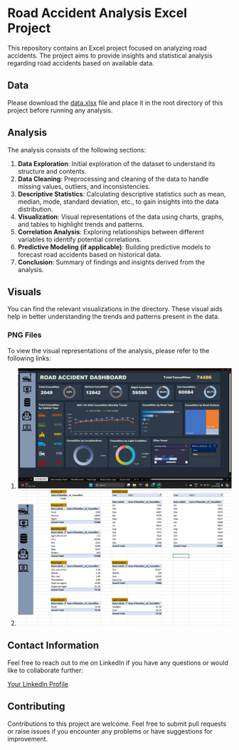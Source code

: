 # Road Accident Analysis Excel Project

This repository contains an Excel project focused on analyzing road accidents. The project aims to provide insights and statistical analysis regarding road accidents based on available data.

## Data

Please download the [data.xlsx](https://docs.google.com/spreadsheets/d/1OW5LMNmsFeZJQugGfV7gGauKyxj26L6l/edit?usp=sharing&ouid=101033190051376471690&rtpof=true&sd=true) file and place it in the root directory of this project before running any analysis.

## Analysis

The analysis consists of the following sections:

1. **Data Exploration**: Initial exploration of the dataset to understand its structure and contents.
2. **Data Cleaning**: Preprocessing and cleaning of the data to handle missing values, outliers, and inconsistencies.
3. **Descriptive Statistics**: Calculating descriptive statistics such as mean, median, mode, standard deviation, etc., to gain insights into the data distribution.
4. **Visualization**: Visual representations of the data using charts, graphs, and tables to highlight trends and patterns.
5. **Correlation Analysis**: Exploring relationships between different variables to identify potential correlations.
6. **Predictive Modeling (if applicable)**: Building predictive models to forecast road accidents based on historical data.
7. **Conclusion**: Summary of findings and insights derived from the analysis.

## Visuals

You can find the relevant visualizations in the directory. These visual aids help in better understanding the trends and patterns present in the data.

### PNG Files

To view the visual representations of the analysis, please refer to the following links:

1. ![DASHBOARD](https://github.com/TPrasad98/Road_Accident_analysis_Excel/blob/main/Screenshot%202024-02-15%20081607.png)
2. ![KPI](https://github.com/TPrasad98/Road_Accident_analysis_Excel/blob/main/Screenshot%202024-02-15%20081659.png)


## Contact Information

Feel free to reach out to me on LinkedIn if you have any questions or would like to collaborate further:

[Your LinkedIn Profile](https://www.linkedin.com/in/your_profile_id)

## Contributing

Contributions to this project are welcome. Feel free to submit pull requests or raise issues if you encounter any problems or have suggestions for improvement.

